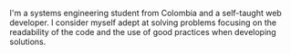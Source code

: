 I'm a systems engineering student from Colombia and a self-taught web developer.
I consider myself adept at solving problems focusing on the readability of the code and the use of good practices when developing solutions.
<!---
maryesacu is a ✨ special ✨ repository because its `README.md` (this file) appears on your GitHub profile.
You can click the Preview link to take a look at your changes.
--->
